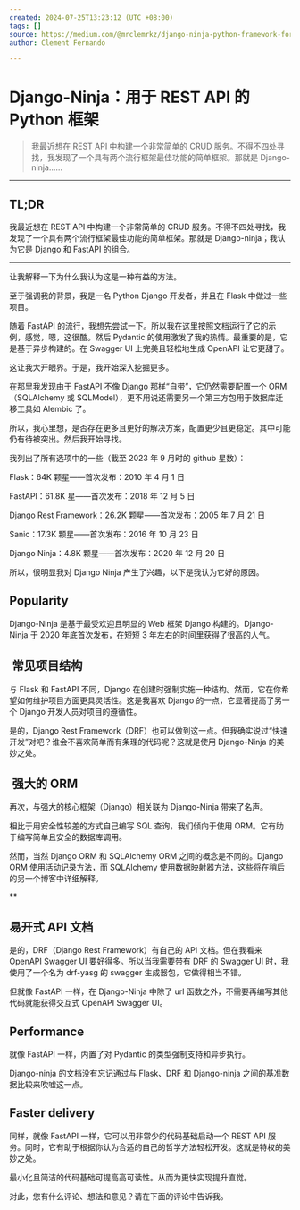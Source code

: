 ```yaml
---
created: 2024-07-25T13:23:12 (UTC +08:00)
tags: []
source: https://medium.com/@mrclemrkz/django-ninja-python-framework-for-rest-api-83808d1037d0
author: Clement Fernando

---
```



Django-Ninja：用于 REST API 的 Python 框架
===========================================================



> 我最近想在 REST API 中构建一个非常简单的 CRUD 服务。不得不四处寻找，我发现了一个具有两个流行框架最佳功能的简单框架。那就是 Django-ninja……

* * *



TL;DR
-----


我最近想在 REST API 中构建一个非常简单的 CRUD 服务。不得不四处寻找，我发现了一个具有两个流行框架最佳功能的简单框架。那就是 Django-ninja；我认为它是 Django 和 FastAPI 的组合。

---
让我解释一下为什么我认为这是一种有益的方法。


至于强调我的背景，我是一名 Python Django 开发者，并且在 Flask 中做过一些项目。


随着 FastAPI 的流行，我想先尝试一下。所以我在这里按照文档运行了它的示例，感觉，嗯，这很酷。然后 Pydantic 的使用激发了我的热情。最重要的是，它是基于异步构建的。在 Swagger UI 上完美且轻松地生成 OpenAPI 让它更甜了。


这让我大开眼界。于是，我开始深入挖掘更多。


在那里我发现由于 FastAPI 不像 Django 那样“自带”，它仍然需要配置一个 ORM（SQLAlchemy 或 SQLModel），更不用说还需要另一个第三方包用于数据库迁移工具如 Alembic 了。


所以，我心里想，是否存在更多且更好的解决方案，配置更少且更稳定。其中可能仍有待被突出。然后我开始寻找。


我列出了所有选项中的一些（截至 2023 年 9 月时的 github 星数）：


Flask：64K 颗星——首次发布：2010 年 4 月 1 日


FastAPI：61.8K 星——首次发布：2018 年 12 月 5 日


Django Rest Framework：26.2K 颗星——首次发布：2005 年 7 月 21 日


Sanic：17.3K 颗星——首次发布：2016 年 10 月 23 日


Django Ninja：4.8K 颗星——首次发布：2020 年 12 月 20 日


所以，很明显我对 Django Ninja 产生了兴趣，以下是我认为它好的原因。

**Popularity**
--------------


Django-Ninja 是基于最受欢迎且明显的 Web 框架 Django 构建的。Django-Ninja 于 2020 年底首次发布，在短短 3 年左右的时间里获得了很高的人气。

 **常见项目结构**
-----------


与 Flask 和 FastAPI 不同，Django 在创建时强制实施一种结构。然而，它在你希望如何维护项目方面更具灵活性。这是我喜欢 Django 的一点，它显著提高了另一个 Django 开发人员对项目的遵循性。


是的，Django Rest Framework（DRF）也可以做到这一点。但我确实说过“快速开发”对吧？谁会不喜欢简单而有条理的代码呢？这就是使用 Django-Ninja 的美妙之处。

 **强大的 ORM**
------------


再次，与强大的核心框架（Django）相关联为 Django-Ninja 带来了名声。


相比于用安全性较差的方式自己编写 SQL 查询，我们倾向于使用 ORM。它有助于编写简单且安全的数据库调用。


然而，当然 Django ORM 和 SQLAlchemy ORM 之间的概念是不同的。Django ORM 使用活动记录方法，而 SQLAlchemy 使用数据映射器方法，这些将在稍后的另一个博客中详细解释。

**  

易开式 API 文档
-----------------


是的，DRF（Django Rest Framework）有自己的 API 文档。但在我看来 OpenAPI Swagger UI 要好得多。所以当我需要带有 DRF 的 Swagger UI 时，我使用了一个名为 drf-yasg 的 swagger 生成器包，它做得相当不错。


但就像 FastAPI 一样，在 Django-Ninja 中除了 url 函数之外，不需要再编写其他代码就能获得交互式 OpenAPI Swagger UI。

**Performance**
---------------


就像 FastAPI 一样，内置了对 Pydantic 的类型强制支持和异步执行。


Django-ninja 的文档没有忘记通过与 Flask、DRF 和 Django-ninja 之间的基准数据比较来吹嘘这一点。

**Faster delivery**
-------------------


同样，就像 FastAPI 一样，它可以用非常少的代码基础启动一个 REST API 服务。同时，它有助于根据你认为合适的自己的哲学方法轻松开发。这就是特权的美妙之处。


最小化且简洁的代码基础可提高高可读性。从而为更快实现提升直觉。


对此，您有什么评论、想法和意见？请在下面的评论中告诉我。


